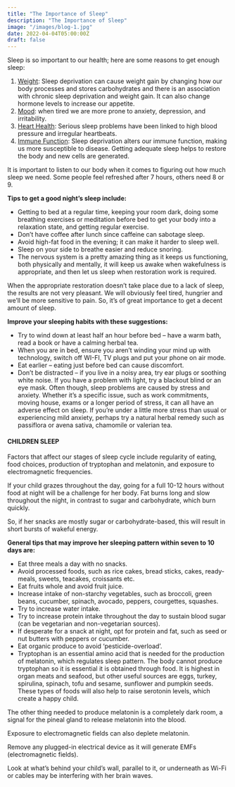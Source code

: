 ```yaml
---
title: "The Importance of Sleep"
description: "The Importance of Sleep"
image: "/images/blog-1.jpg"
date: 2022-04-04T05:00:00Z
draft: false
---
```

Sleep is so important to our health; here are some reasons to get enough sleep:

1. <ins>Weight</ins>: Sleep deprivation can cause weight gain by changing how our body processes and stores carbohydrates and there is an association with chronic sleep deprivation and weight gain. It can also change hormone levels to increase our appetite.
1. <ins>Mood</ins>: when tired we are more prone to anxiety, depression, and irritability.
1. <ins>Heart Health</ins>: Serious sleep problems have been linked to high blood pressure and irregular heartbeats.
1. <ins>Immune Function</ins>: Sleep deprivation alters our immune function, making us more susceptible to disease.
Getting adequate sleep helps to restore the body and new cells are generated.

It is important to listen to our body when it comes to figuring out how much sleep we need. Some people feel refreshed after 7 hours, others need 8 or 9.

**Tips to get a good night’s sleep include:**

- Getting to bed at a regular time, keeping your room dark, doing some breathing exercises or meditation before bed to get your body into a relaxation state, and getting regular exercise.
- Don’t have coffee after lunch since caffeine can sabotage sleep.
- Avoid high-fat food in the evening; it can make it harder to sleep well.
- Sleep on your side to breathe easier and reduce snoring.
- The nervous system is a pretty amazing thing as it keeps us functioning, both physically and mentally, it will keep us awake when wakefulness is appropriate, and then let us sleep when restoration work is required.

When the appropriate restoration doesn’t take place due to a lack of sleep, the results are not very pleasant. We will obviously feel tired, hungrier and we’ll be more sensitive to pain. So, it’s of great importance to get a decent amount of sleep.

**Improve your sleeping habits with these suggestions:**

- Try to wind down at least half an hour before bed – have a warm bath, read a book or have a calming herbal tea.
- When you are in bed, ensure you aren’t winding your mind up with technology, switch off WI-FI, TV plugs and put your phone on air mode.
- Eat earlier – eating just before bed can cause discomfort.
- Don’t be distracted – if you live in a noisy area, try ear plugs or soothing white noise. If you have a problem with light, try a blackout blind or an eye mask. Often though, sleep problems are caused by stress and anxiety. Whether it’s a specific issue, such as work commitments, moving house, exams or a longer period of stress, it can all have an adverse effect on sleep. If you’re under a little more stress than usual or experiencing mild anxiety, perhaps try a natural herbal remedy such as passiflora or avena sativa, chamomile or valerian tea.

#### CHILDREN SLEEP

Factors that affect our stages of sleep cycle include regularity of eating, food choices, production of tryptophan and melatonin, and exposure to electromagnetic frequencies.

If your child grazes throughout the day, going for a full 10-12 hours without food at night will be a challenge for her body. Fat burns long and slow throughout the night, in contrast to sugar and carbohydrate, which burn quickly.

So, if her snacks are mostly sugar or carbohydrate-based, this will result in short bursts of wakeful energy.

**General tips that may improve her sleeping pattern within seven to 10 days are:**
- Eat three meals a day with no snacks.
- Avoid processed foods, such as rice cakes, bread sticks, cakes, ready-meals, sweets, teacakes, croissants etc.
- Eat fruits whole and avoid fruit juice.
- Increase intake of non-starchy vegetables, such as broccoli, green beans, cucumber, spinach, avocado, peppers, courgettes, squashes.
- Try to increase water intake.
- Try to increase protein intake throughout the day to sustain blood sugar (can be vegetarian and non-vegetarian sources).
- If desperate for a snack at night, opt for protein and fat, such as seed or nut butters with peppers or cucumber.
- Eat organic produce to avoid ‘pesticide-overload’.
- Tryptophan is an essential amino acid that is needed for the production of melatonin, which regulates sleep pattern. The body cannot produce tryptophan so it is essential it is obtained through food. It is highest in organ meats and seafood, but other useful sources are eggs, turkey, spirulina, spinach, tofu and sesame, sunflower and pumpkin seeds. These types of foods will also help to raise serotonin levels, which create a happy child.

The other thing needed to produce melatonin is a completely dark room, a signal for the pineal gland to release melatonin into the blood.

Exposure to electromagnetic fields can also deplete melatonin.

Remove any plugged-in electrical device as it will generate EMFs (electromagnetic fields).

Look at what’s behind your child’s wall, parallel to it, or underneath as Wi-Fi or cables may be interfering with her brain waves.
